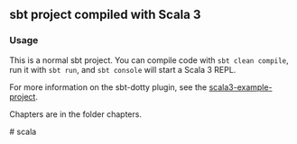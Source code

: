 ## sbt project compiled with Scala 3

### Usage

This is a normal sbt project. You can compile code with `sbt clean compile`, run it with `sbt run`, and `sbt console` will start a Scala 3 REPL.

For more information on the sbt-dotty plugin, see the
[scala3-example-project](https://github.com/scala/scala3-example-project/blob/main/README.md).

Chapters are in the folder chapters.

#   s c a l a 
 
 